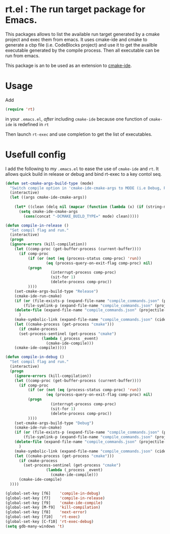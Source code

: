 # rt.el : The run target package for Emacs.

This packages allows to list the available run target generated by a cmake project and exec them from emacs.
It uses cmake-ide and cmake to generate a cbp file (i.e. CodeBlocks project) and use it to get the availble executable generated by the compile process. 
Then all executable can be run from emacs. 

This package is an to be used as an extension to [cmake-ide](https://github.com/atilaneves/cmake-ide).

# Usage
Add
```lisp
(require 'rt)
``` 
in your `.emacs.el`, *after* including `cmake-ide` because one function of `cmake-ide` is redefined in `rt`

Then launch `rt-exec` and use completion to get the list of executables.

# Usefull config

I add the following to my `.emacs.el` to ease the use of `cmake-ide` and `rt`. It allows quick build in release or debug and bind rt-exec to a key contol seq.

```lisp
(defun set-cmake-args-build-type (mode)
  "Switch compile option in 'cmake-ide-cmake-args to MODE (i.e Debug, Release, RelWithDebInfo)."
  (interactive)
  (let ((args cmake-ide-cmake-args))
    
    (let* ((clean (delq nil (mapcar (function (lambda (x) (if (string-match-p "CMAKE_BUILD_TYPE" x) 'nil x))) args))))
      (setq cmake-ide-cmake-args
	    (cons(concat "-DCMAKE_BUILD_TYPE=" mode) clean)))))

(defun compile-in-release ()
  "Set compil flag and run."
  (interactive)
  (progn
  (ignore-errors (kill-compilation))
    (let ((comp-proc (get-buffer-process (current-buffer))))
      (if comp-proc
          (if (or (not (eq (process-status comp-proc) 'run))
                  (eq (process-query-on-exit-flag comp-proc) nil)
		  (progn
                    (interrupt-process comp-proc)
                    (sit-for 1)
                    (delete-process comp-proc))
		  ))))    
    (set-cmake-args-build-type "Release")
    (cmake-ide-run-cmake)    
    (if (or (file-exists-p (expand-file-name "compile_commands.json" (projectile-project-root)))
	    (file-symlink-p (expand-file-name "compile_commands.json" (projectile-project-root))))
	(delete-file (expand-file-name "compile_commands.json" (projectile-project-root)))
      )
    (make-symbolic-link (expand-file-name "compile_commands.json" (cide--build-dir)) (projectile-project-root))
    (let ((cmake-process (get-process "cmake")))
      (if cmake-process
	  (set-process-sentinel (get-process "cmake")
				(lambda (_process _event)
				  (cmake-ide-compile)))
	(cmake-ide-compile)))))

(defun compile-in-debug ()
  "Set compil flag and run."
  (interactive)
  (progn
    (ignore-errors (kill-compilation))   
    (let ((comp-proc (get-buffer-process (current-buffer))))
      (if comp-proc
          (if (or (not (eq (process-status comp-proc) 'run))
                  (eq (process-query-on-exit-flag comp-proc) nil)
		  (progn
                    (interrupt-process comp-proc)
                    (sit-for 1)
                    (delete-process comp-proc))
		  ))))    
    (set-cmake-args-build-type "Debug")
    (cmake-ide-run-cmake)
    (if (or (file-exists-p (expand-file-name "compile_commands.json" (projectile-project-root)))
	    (file-symlink-p (expand-file-name "compile_commands.json" (projectile-project-root))))
	(delete-file (expand-file-name "compile_commands.json" (projectile-project-root)))
      )
    (make-symbolic-link (expand-file-name "compile_commands.json" (cide--build-dir)) (projectile-project-root))
    (let ((cmake-process (get-process "cmake")))
      (if cmake-process
	    (set-process-sentinel (get-process "cmake")
				  (lambda (_process _event)
				    (cmake-ide-compile)))
	  (cmake-ide-compile)
  ))))

(global-set-key [f6]    'compile-in-debug)
(global-set-key [f7]    'compile-in-release)
(global-set-key [f9]    'cmake-ide-compile)
(global-set-key [M-f9]  'kill-compilation)
(global-set-key [f8]    'next-error)
(global-set-key [f10]   'rt-exec)
(global-set-key [C-f10] 'rt-exec-debug)
(setq gdb-many-windows 't)
```

